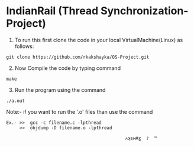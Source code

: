 IndianRail (Thread Synchronization-Project)
======================================
1. To run this first clone the code in your local VirtualMachine(Linux) as follows: 
```
git clone https://github.com/rkakshayka/OS-Project.git
```

2. Now Compile the code by typing command
```
make
```
3. Run the program using the command
```
./a.out
```
Note:- if you want to run the '.o' files than use the command
```
Ex.- >>  gcc -c filename.c -lpthread
     >>  objdump -D filename.o -lpthread
```
                                     
                                                 ⩜ʞsʜ₳ɣ  ♪  ™ 

